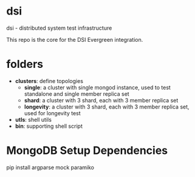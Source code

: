 # dsi
dsi - distributed system test infrastructure

This repo is the core for the DSI Evergreen integration. 

# folders
- **clusters**: define topologies    
  - **single**: a cluster with single mongod instance, used to test standalone and single member replica set
  - **shard**: a cluster with 3 shard, each with 3 member replica set
  - **longevity**: a cluster with 3 shard, each with 3 member replica set, used for longevity test
- **utls**: shell utils
- **bin**: supporting shell script

# MongoDB Setup Dependencies
pip install argparse mock paramiko

